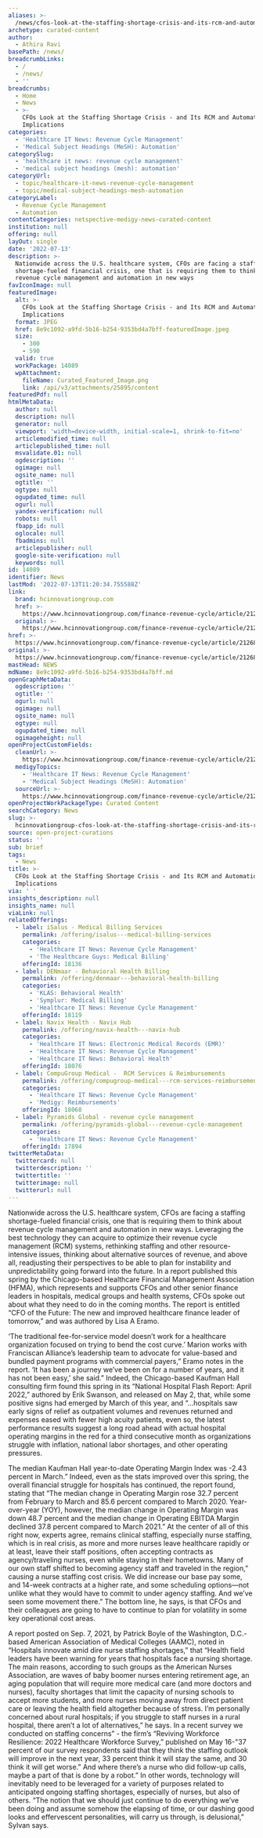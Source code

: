 ```yaml
---
aliases: >-
  /news/cfos-look-at-the-staffing-shortage-crisis-and-its-rcm-and-automation-implications
archetype: curated-content
author:
  - Athira Ravi
basePath: /news/
breadcrumbLinks:
  - /
  - /news/
  - ''
breadcrumbs:
  - Home
  - News
  - >-
    CFOs Look at the Staffing Shortage Crisis - and Its RCM and Automation
    Implications
categories:
  - 'Healthcare IT News: Revenue Cycle Management'
  - 'Medical Subject Headings (MeSH): Automation'
categorySlug:
  - 'healthcare it news: revenue cycle management'
  - 'medical subject headings (mesh): automation'
categoryUrl:
  - topic/healthcare-it-news-revenue-cycle-management
  - topic/medical-subject-headings-mesh-automation
categoryLabel:
  - Revenue Cycle Management
  - Automation
contentCategories: netspective-medigy-news-curated-content
institution: null
offering: null
layOut: single
date: '2022-07-13'
description: >-
  Nationwide across the U.S. healthcare system, CFOs are facing a staffing
  shortage-fueled financial crisis, one that is requiring them to think about
  revenue cycle management and automation in new ways
favIconImage: null
featuredImage:
  alt: >-
    CFOs Look at the Staffing Shortage Crisis - and Its RCM and Automation
    Implications
  format: JPEG
  href: 8e9c1092-a9fd-5b16-b254-9353bd4a7bff-featuredImage.jpeg
  size:
    - 300
    - 590
  valid: true
  workPackage: 14089
  wpAttachment:
    fileName: Curated_Featured_Image.png
    link: /api/v3/attachments/25895/content
featuredPdf: null
htmlMetaData:
  author: null
  description: null
  generator: null
  viewport: 'width=device-width, initial-scale=1, shrink-to-fit=no'
  articlemodified_time: null
  articlepublished_time: null
  msvalidate.01: null
  ogdescription: ''
  ogimage: null
  ogsite_name: null
  ogtitle: ''
  ogtype: null
  ogupdated_time: null
  ogurl: null
  yandex-verification: null
  robots: null
  fbapp_id: null
  oglocale: null
  fbadmins: null
  articlepublisher: null
  google-site-verification: null
  keywords: null
id: 14089
identifier: News
lastMod: '2022-07-13T11:20:34.755588Z'
link:
  brand: hcinnovationgroup.com
  href: >-
    https://www.hcinnovationgroup.com/finance-revenue-cycle/article/21268550/cfos-look-at-the-staffing-shortage-crisisand-its-rcm-and-automation-implications
  original: >-
    https://www.hcinnovationgroup.com/finance-revenue-cycle/article/21268550/cfos-look-at-the-staffing-shortage-crisisand-its-rcm-and-automation-implications
href: >-
  https://www.hcinnovationgroup.com/finance-revenue-cycle/article/21268550/cfos-look-at-the-staffing-shortage-crisisand-its-rcm-and-automation-implications
original: >-
  https://www.hcinnovationgroup.com/finance-revenue-cycle/article/21268550/cfos-look-at-the-staffing-shortage-crisisand-its-rcm-and-automation-implications
mastHead: NEWS
mdName: 8e9c1092-a9fd-5b16-b254-9353bd4a7bff.md
openGraphMetaData:
  ogdescription: ''
  ogtitle: ''
  ogurl: null
  ogimage: null
  ogsite_name: null
  ogtype: null
  ogupdated_time: null
  ogimageheight: null
openProjectCustomFields:
  cleanUrl: >-
    https://www.hcinnovationgroup.com/finance-revenue-cycle/article/21268550/cfos-look-at-the-staffing-shortage-crisisand-its-rcm-and-automation-implications
  medigyTopics:
    - 'Healthcare IT News: Revenue Cycle Management'
    - 'Medical Subject Headings (MeSH): Automation'
  sourceUrl: >-
    https://www.hcinnovationgroup.com/finance-revenue-cycle/article/21268550/cfos-look-at-the-staffing-shortage-crisisand-its-rcm-and-automation-implications
openProjectWorkPackageType: Curated Content
searchCategory: News
slug: >-
  hcinnovationgroup-cfos-look-at-the-staffing-shortage-crisis-and-its-rcm-and-automation-implications
source: open-project-curations
status: ''
sub: brief
tags:
  - News
title: >-
  CFOs Look at the Staffing Shortage Crisis - and Its RCM and Automation
  Implications
via: ' '
insights_description: null
insights_name: null
viaLink: null
relatedOfferings:
  - label: iSalus - Medical Billing Services
    permalink: /offering/isalus---medical-billing-services
    categories:
      - 'Healthcare IT News: Revenue Cycle Management'
      - 'The Healthcare Guys: Medical Billing'
    offeringId: 18136
  - label: DENmaar - Behavioral Health Billing
    permalink: /offering/denmaar---behavioral-health-billing
    categories:
      - 'KLAS: Behavioral Health'
      - 'Symplur: Medical Billing'
      - 'Healthcare IT News: Revenue Cycle Management'
    offeringId: 18119
  - label: Navix Health - Navix Hub
    permalink: /offering/navix-health---navix-hub
    categories:
      - 'Healthcare IT News: Electronic Medical Records (EMR)'
      - 'Healthcare IT News: Revenue Cycle Management'
      - 'Healthcare IT News: Behavioral Health'
    offeringId: 18076
  - label: CompuGroup Medical -  RCM Services & Reimbursements
    permalink: /offering/compugroup-medical---rcm-services-reimbursements
    categories:
      - 'Healthcare IT News: Revenue Cycle Management'
      - 'Medigy: Reimbursements'
    offeringId: 18068
  - label: Pyramids Global - revenue cycle management
    permalink: /offering/pyramids-global---revenue-cycle-management
    categories:
      - 'Healthcare IT News: Revenue Cycle Management'
    offeringId: 17894
twitterMetaData:
  twittercard: null
  twitterdescription: ''
  twittertitle: ''
  twitterimage: null
  twitterurl: null
---
```

<p>Nationwide across the U.S. healthcare system, CFOs are facing a staffing shortage-fueled financial crisis, one that is requiring them to think about revenue cycle management and automation in new ways.
Leveraging the best technology they can acquire to optimize their revenue cycle management (RCM) systems, rethinking staffing and other resource-intensive issues, thinking about alternative sources of revenue, and above all, readjusting their perspectives to be able to plan for instability and unpredictability going forward into the future.
In a report published this spring by the Chicago-based Healthcare Financial Management Association (HFMA), which represents and supports CFOs and other senior finance leaders in hospitals, medical groups and health systems, CFOs spoke out about what they need to do in the coming months.
The report is entitled “CFO of the Future: The new and improved healthcare finance leader of tomorrow,” and was authored by Lisa A Eramo.
</p><p>‘The traditional fee-for-service model doesn’t work for a healthcare organization focused on trying to bend the cost curve.’ Marion works with Franciscan Alliance’s leadership team to advocate for value-based and bundled payment programs with commercial payers,” Eramo notes in the report.
‘It has been a journey we’ve been on for a number of years, and it has not been easy,’ she said.”
Indeed, the Chicago-based Kaufman Hall consulting firm found this spring in its “National Hospital Flash Report: April 2022,” authored by Erik Swanson, and released on May 2, that, while some positive signs had emerged by March of this year, and “…hospitals saw early signs of relief as outpatient volumes and revenues returned and expenses eased with fewer high acuity patients, even so, the latest performance results suggest a long road ahead with actual hospital operating margins in the red for a third consecutive month as organizations struggle with inflation, national labor shortages, and other operating pressures.
</p><p>The median Kaufman Hall year-to-date Operating Margin Index was -2.43 percent in March.”
Indeed, even as the stats improved over this spring, the overall financial struggle for hospitals has continued, the report found, stating that “The median change in Operating Margin rose 32.7 percent from February to March and 85.6 percent compared to March 2020.
Year-over-year (YOY), however, the median change in Operating Margin was down 48.7 percent and the median change in Operating EBITDA Margin declined 37.8 percent compared to March 2021.”
At the center of all of this right now, experts agree, remains clinical staffing, especially nurse staffing, which is in real crisis, as more and more nurses leave healthcare rapidly or at least, leave their staff positions, often accepting contracts as agency/traveling nurses, even while staying in their hometowns.
Many of our own staff shifted to becoming agency staff and traveled in the region,” causing a nurse staffing cost crisis.
We did increase our base pay some, and 14-week contracts at a higher rate, and some scheduling options—not unlike what they would have to commit to under agency staffing. And we’ve seen some movement there.” The bottom line, he says, is that CFOs and their colleagues are going to have to continue to plan for volatility in some key operational cost areas.
</p><p>A report posted on Sep. 7, 2021, by Patrick Boyle of the Washington, D.C.-based American Association of Medical Colleges (AAMC), noted in “Hospitals innovate amid dire nurse staffing shortages,” that “Health field leaders have been warning for years that hospitals face a nursing shortage.
The main reasons, according to such groups as the American Nurses Association, are waves of baby boomer nurses entering retirement age, an aging population that will require more medical care (and more doctors and nurses), faculty shortages that limit the capacity of nursing schools to accept more students, and more nurses moving away from direct patient care or leaving the health field altogether because of stress.
I’m personally concerned about rural hospitals; if you struggle to staff nurses in a rural hospital, there aren’t a lot of alternatives,” he says.
In a recent survey we conducted on staffing concerns” - the firm’s “Reviving Workforce Resilience: 2022 Healthcare Workforce Survey,” published on May 16-"37 percent of our survey respondents said that they think the staffing outlook will improve in the next year, 33 percent think it will stay the same, and 30 think it will get worse.”
And where there’s a nurse who did follow-up calls, maybe a part of that is done by a robot.” In other words, technology will inevitably need to be leveraged for a variety of purposes related to anticipated ongoing staffing shortages, especially of nurses, but also of others.
“The notion that we should just continue to do everything we’ve been doing and assume somehow the elapsing of time, or our dashing good looks and effervescent personalities, will carry us through, is delusional,” Sylvan says.</p>